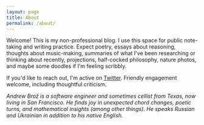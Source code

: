 ```yaml
---
layout: page
title: About
permalink: /about/
---
```


Welcome! This is my non-professional blog. I use this space for public
note-taking and writing practice. Expect poetry, essays about reasoning,
thoughts about music-making, summaries of what I've been researching or
thinking about recently, projections, half-cocked philosophy, nature photos,
and maybe some doodles if I'm feeling scribbly.

If you'd like to reach out, I'm active on
[Twitter](https://twitter.com/AndrewBroz). Friendly engagement welcome,
including thoughtful criticism.

_Andrew Brož is a software engineer and sometimes cellist from Texas, now living
in San Francisco. He finds joy in unexpected chord changes, poetic turns, and
mathematical insights (among other things). He speaks Russian and Ukrainian in
addition to his native English._

